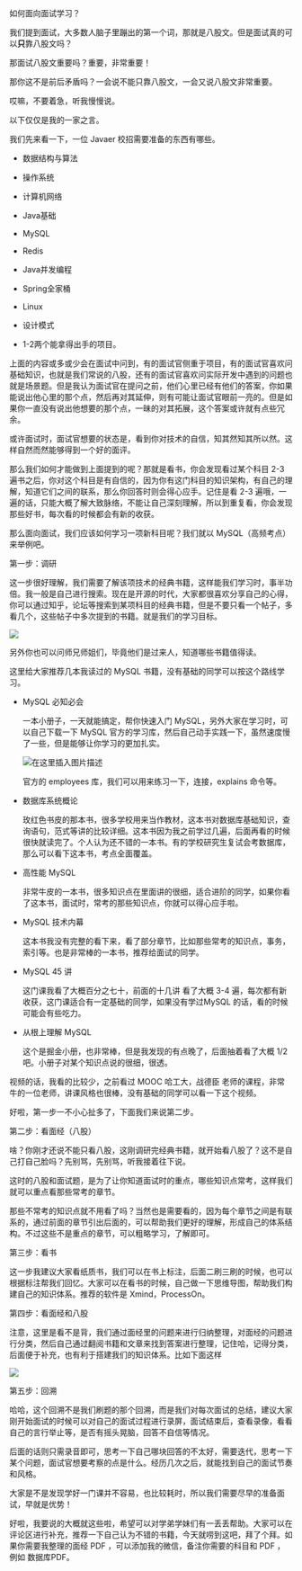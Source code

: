 如何面向面试学习？

我们提到面试，大多数人脑子里蹦出的第一个词，那就是八股文。但是面试真的可以**只**靠八股文吗？

那面试八股文重要吗？重要，非常重要！

那你这不是前后矛盾吗？一会说不能只靠八股文，一会又说八股文非常重要。

哎嘛，不要着急，听我慢慢说。

以下仅仅是我的一家之言。

我们先来看一下，一位 Javaer 校招需要准备的东西有哪些。

- 数据结构与算法

- 操作系统

- 计算机网络

- Java基础

- MySQL

- Redis

- Java并发编程

- Spring全家桶

- Linux

- 设计模式
- 1-2两个能拿得出手的项目。

上面的内容或多或少会在面试中问到，有的面试官侧重于项目，有的面试官喜欢问基础知识，也就是我们常说的八股，还有的面试官喜欢问实际开发中遇到的问题也就是场景题。但是我认为面试官在提问之前，他们心里已经有他们的答案，你如果能说出他心里的那个点，然后再对其延伸，则有可能让面试官眼前一亮的。但是如果你一直没有说出他想要的那个点，一昧的对其拓展，这个答案或许就有点些冗余。

或许面试时，面试官想要的状态是，看到你对技术的自信，知其然知其所以然。这样自然而然能够得到一个好的面评。

那么我们如何才能做到上面提到的呢？那就是看书，你会发现看过某个科目 2-3 遍书之后，你对这个科目是有自信的，因为你有这门科目的知识架构，有自己的理解，知道它们之间的联系，那么你回答时则会得心应手。记住是看 2-3 遍哦，一遍的话，只能大概了解大致脉络，不能让自己深刻理解，所以到重复看，你会发现那些好书，每次看的时候都会有新的收获。

那么面向面试，我们应该如何学习一项新科目呢？我们就以 MySQL（高频考点）来举例吧。

第一步：调研

这一步很好理解，我们需要了解该项技术的经典书籍，这样能我们学习时，事半功倍。我一般是自己进行搜索。现在是开源的时代，大家都很喜欢分享自己的心得，你可以通过知乎，论坛等搜索到某项科目的经典书籍，但是不要只看一个帖子，多看几个，这些帖子中多次提到的书籍。就是我们的学习目标。

![](https://img-blog.csdnimg.cn/a3bc62b23f994897a01d2f3a55b7463a.png)

另外你也可以问师兄师姐们，毕竟他们是过来人，知道哪些书籍值得读。

这里给大家推荐几本我读过的 MySQL 书籍，没有基础的同学可以按这个路线学习。

- MySQL 必知必会

  一本小册子，一天就能搞定，帮你快速入门 MySQL，另外大家在学习时，可以自己下载一下 MySQL 官方的学习库，然后自己动手实践一下，虽然速度慢了一些，但是能够让你学习的更加扎实。

  ![在这里插入图片描述](https://img-blog.csdnimg.cn/94505d023f6e4cf9ab179925ac7420a6.png)

  官方的 employees 库，我们可以用来练习一下，连接，explains 命令等。

- 数据库系统概论

  玫红色书皮的那本书，很多学校用来当作教材，这本书对数据库基础知识，查询语句，范式等讲的比较详细。这本书因为我之前学过几遍，后面再看的时候很快就读完了。个人认为还不错的一本书。有的学校研究生复试会考数据库，那么可以看下这本书，考点全面覆盖。

- 高性能 MySQL

  非常牛皮的一本书，很多知识点在里面讲的很细，适合进阶的同学，如果你看了这本书，面试时，常考的那些知识点，你就可以得心应手啦。

- MySQL 技术内幕

  这本书我没有完整的看下来，看了部分章节，比如那些常考的知识点，事务，索引等。也是非常棒的一本书，推荐给面试的同学。

- MySQL 45 讲

  这门课我看了大概百分之七十，前面的十几讲 看了大概 3-4 遍，每次都有新收获，这门课适合有一定基础的同学，如果没有学过MySQL 的话，看的时候可能会有些吃力。

- 从根上理解 MySQL

  这个是掘金小册，也非常棒，但是我发现的有点晚了，后面抽着看了大概 1/2 吧。小册子对某个知识点说的很细，很透。

视频的话，我看的比较少，之前看过 MOOC 哈工大，战德臣 老师的课程，非常牛的一位老师，讲课风格也很棒，没有基础的同学可以看一下这个视频。

好啦，第一步一不小心扯多了，下面我们来说第二步。

第二步：看面经（八股）

啥？你刚才还说不能只看八股，这刚调研完经典书籍，就开始看八股了？这不是自己打自己脸吗？先别骂，先别骂，听我接着往下说。

这时的八股和面试题，是为了让你知道面试时的重点，哪些知识点常考，这样我们就可以重点看那些常考的章节。

那些不常考的知识点就不用看了吗？当然也是需要看的，因为每个章节之间是有联系的，通过前面的章节引出后面的，可以帮助我们更好的理解，形成自己的体系结构。不过这些不是重点的章节，可以粗略学习，了解即可。

第三步：看书

这一步我建议大家看纸质书，我们可以在书上标注，后面二刷三刷的时候，也可以根据标注帮我们回忆。大家可以在看书的时候，自己做一下思维导图，帮助我们构建自己的知识体系。推荐的软件是 Xmind，ProcessOn。

第四步：看面经和八股

注意，这里是看不是背，我们通过面经里的问题来进行归纳整理，对面经的问题进行分类，然后自己通过翻阅书籍和文章来找到答案进行整理，记住哈，记得分类，后面便于补充，也有利于搭建我们的知识体系。比如下面这样

![](https://img-blog.csdnimg.cn/92c846fe20ac4162960927a964b29bac.png)

第五步：回溯

哈哈，这个回溯不是我们刷题的那个回溯，而是我们对每次面试的总结，建议大家刚开始面试的时候可以对自己的面试过程进行录屏，面试结束后，查看录像，看看自己的言行举止等，是否有摇头晃脑，回答不自信等情况。

后面的话则只需录音即可，思考一下自己哪块回答的不太好，需要迭代，思考一下某个问题，面试官想要考察的点是什么。经历几次之后，就能找到自己的面试节奏和风格。

大家是不是发现学好一门课并不容易，也比较耗时，所以我们需要尽早的准备面试，早就是优势！

好啦，我要说的大概就这些啦，希望可以对学弟学妹们有一丢丢帮助。大家可以在评论区进行补充，推荐一下自己认为不错的书籍，今天就唠到这吧，拜了个拜。如果你需要我整理的面经 PDF ，可以添加我的微信，备注你需要的科目和 PDF ，例如 数据库PDF。

